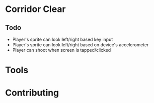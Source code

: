 # Corridor Clear 

## Todo 
* Player's sprite can look left/right based key input 
* Player's sprite can look left/right based on device's accelerometer 
* Player can shoot when screen is tapped/clicked  

# Tools 

# Contributing 

